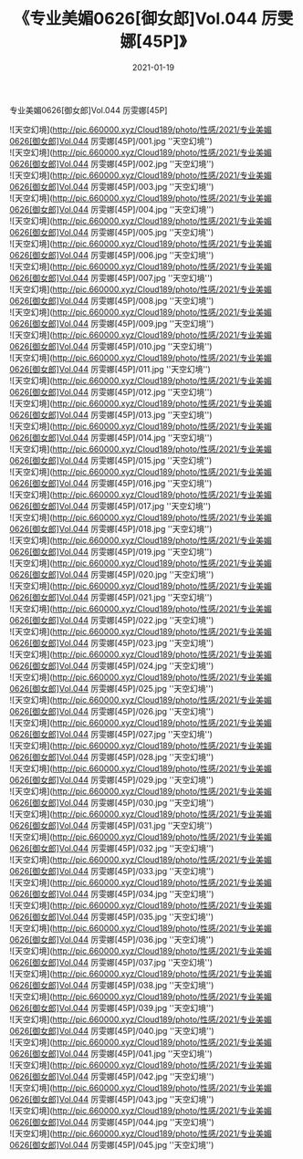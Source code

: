 ﻿---
layout: post
title:  《专业美媚0626[御女郎]Vol.044 厉雯娜[45P]》
date:   2021-01-19
img: http://pic.660000.xyz/Cloud189/photo/性感/2021/专业美媚0626[御女郎]Vol.044 厉雯娜[45P]/000.jpg
categories: [美女, 性感, 泳衣]
---

专业美媚0626[御女郎]Vol.044 厉雯娜[45P]



![天空幻境](http://pic.660000.xyz/Cloud189/photo/性感/2021/专业美媚0626[御女郎]Vol.044 厉雯娜[45P]/001.jpg ''天空幻境'') <br>
![天空幻境](http://pic.660000.xyz/Cloud189/photo/性感/2021/专业美媚0626[御女郎]Vol.044 厉雯娜[45P]/002.jpg ''天空幻境'') <br>
![天空幻境](http://pic.660000.xyz/Cloud189/photo/性感/2021/专业美媚0626[御女郎]Vol.044 厉雯娜[45P]/003.jpg ''天空幻境'') <br>
![天空幻境](http://pic.660000.xyz/Cloud189/photo/性感/2021/专业美媚0626[御女郎]Vol.044 厉雯娜[45P]/004.jpg ''天空幻境'') <br>
![天空幻境](http://pic.660000.xyz/Cloud189/photo/性感/2021/专业美媚0626[御女郎]Vol.044 厉雯娜[45P]/005.jpg ''天空幻境'') <br>
![天空幻境](http://pic.660000.xyz/Cloud189/photo/性感/2021/专业美媚0626[御女郎]Vol.044 厉雯娜[45P]/006.jpg ''天空幻境'') <br>
![天空幻境](http://pic.660000.xyz/Cloud189/photo/性感/2021/专业美媚0626[御女郎]Vol.044 厉雯娜[45P]/007.jpg ''天空幻境'') <br>
![天空幻境](http://pic.660000.xyz/Cloud189/photo/性感/2021/专业美媚0626[御女郎]Vol.044 厉雯娜[45P]/008.jpg ''天空幻境'') <br>
![天空幻境](http://pic.660000.xyz/Cloud189/photo/性感/2021/专业美媚0626[御女郎]Vol.044 厉雯娜[45P]/009.jpg ''天空幻境'') <br>
![天空幻境](http://pic.660000.xyz/Cloud189/photo/性感/2021/专业美媚0626[御女郎]Vol.044 厉雯娜[45P]/010.jpg ''天空幻境'') <br>
![天空幻境](http://pic.660000.xyz/Cloud189/photo/性感/2021/专业美媚0626[御女郎]Vol.044 厉雯娜[45P]/011.jpg ''天空幻境'') <br>
![天空幻境](http://pic.660000.xyz/Cloud189/photo/性感/2021/专业美媚0626[御女郎]Vol.044 厉雯娜[45P]/012.jpg ''天空幻境'') <br>
![天空幻境](http://pic.660000.xyz/Cloud189/photo/性感/2021/专业美媚0626[御女郎]Vol.044 厉雯娜[45P]/013.jpg ''天空幻境'') <br>
![天空幻境](http://pic.660000.xyz/Cloud189/photo/性感/2021/专业美媚0626[御女郎]Vol.044 厉雯娜[45P]/014.jpg ''天空幻境'') <br>
![天空幻境](http://pic.660000.xyz/Cloud189/photo/性感/2021/专业美媚0626[御女郎]Vol.044 厉雯娜[45P]/015.jpg ''天空幻境'') <br>
![天空幻境](http://pic.660000.xyz/Cloud189/photo/性感/2021/专业美媚0626[御女郎]Vol.044 厉雯娜[45P]/016.jpg ''天空幻境'') <br>
![天空幻境](http://pic.660000.xyz/Cloud189/photo/性感/2021/专业美媚0626[御女郎]Vol.044 厉雯娜[45P]/017.jpg ''天空幻境'') <br>
![天空幻境](http://pic.660000.xyz/Cloud189/photo/性感/2021/专业美媚0626[御女郎]Vol.044 厉雯娜[45P]/018.jpg ''天空幻境'') <br>
![天空幻境](http://pic.660000.xyz/Cloud189/photo/性感/2021/专业美媚0626[御女郎]Vol.044 厉雯娜[45P]/019.jpg ''天空幻境'') <br>
![天空幻境](http://pic.660000.xyz/Cloud189/photo/性感/2021/专业美媚0626[御女郎]Vol.044 厉雯娜[45P]/020.jpg ''天空幻境'') <br>
![天空幻境](http://pic.660000.xyz/Cloud189/photo/性感/2021/专业美媚0626[御女郎]Vol.044 厉雯娜[45P]/021.jpg ''天空幻境'') <br>
![天空幻境](http://pic.660000.xyz/Cloud189/photo/性感/2021/专业美媚0626[御女郎]Vol.044 厉雯娜[45P]/022.jpg ''天空幻境'') <br>
![天空幻境](http://pic.660000.xyz/Cloud189/photo/性感/2021/专业美媚0626[御女郎]Vol.044 厉雯娜[45P]/023.jpg ''天空幻境'') <br>
![天空幻境](http://pic.660000.xyz/Cloud189/photo/性感/2021/专业美媚0626[御女郎]Vol.044 厉雯娜[45P]/024.jpg ''天空幻境'') <br>
![天空幻境](http://pic.660000.xyz/Cloud189/photo/性感/2021/专业美媚0626[御女郎]Vol.044 厉雯娜[45P]/025.jpg ''天空幻境'') <br>
![天空幻境](http://pic.660000.xyz/Cloud189/photo/性感/2021/专业美媚0626[御女郎]Vol.044 厉雯娜[45P]/026.jpg ''天空幻境'') <br>
![天空幻境](http://pic.660000.xyz/Cloud189/photo/性感/2021/专业美媚0626[御女郎]Vol.044 厉雯娜[45P]/027.jpg ''天空幻境'') <br>
![天空幻境](http://pic.660000.xyz/Cloud189/photo/性感/2021/专业美媚0626[御女郎]Vol.044 厉雯娜[45P]/028.jpg ''天空幻境'') <br>
![天空幻境](http://pic.660000.xyz/Cloud189/photo/性感/2021/专业美媚0626[御女郎]Vol.044 厉雯娜[45P]/029.jpg ''天空幻境'') <br>
![天空幻境](http://pic.660000.xyz/Cloud189/photo/性感/2021/专业美媚0626[御女郎]Vol.044 厉雯娜[45P]/030.jpg ''天空幻境'') <br>
![天空幻境](http://pic.660000.xyz/Cloud189/photo/性感/2021/专业美媚0626[御女郎]Vol.044 厉雯娜[45P]/031.jpg ''天空幻境'') <br>
![天空幻境](http://pic.660000.xyz/Cloud189/photo/性感/2021/专业美媚0626[御女郎]Vol.044 厉雯娜[45P]/032.jpg ''天空幻境'') <br>
![天空幻境](http://pic.660000.xyz/Cloud189/photo/性感/2021/专业美媚0626[御女郎]Vol.044 厉雯娜[45P]/033.jpg ''天空幻境'') <br>
![天空幻境](http://pic.660000.xyz/Cloud189/photo/性感/2021/专业美媚0626[御女郎]Vol.044 厉雯娜[45P]/034.jpg ''天空幻境'') <br>
![天空幻境](http://pic.660000.xyz/Cloud189/photo/性感/2021/专业美媚0626[御女郎]Vol.044 厉雯娜[45P]/035.jpg ''天空幻境'') <br>
![天空幻境](http://pic.660000.xyz/Cloud189/photo/性感/2021/专业美媚0626[御女郎]Vol.044 厉雯娜[45P]/036.jpg ''天空幻境'') <br>
![天空幻境](http://pic.660000.xyz/Cloud189/photo/性感/2021/专业美媚0626[御女郎]Vol.044 厉雯娜[45P]/037.jpg ''天空幻境'') <br>
![天空幻境](http://pic.660000.xyz/Cloud189/photo/性感/2021/专业美媚0626[御女郎]Vol.044 厉雯娜[45P]/038.jpg ''天空幻境'') <br>
![天空幻境](http://pic.660000.xyz/Cloud189/photo/性感/2021/专业美媚0626[御女郎]Vol.044 厉雯娜[45P]/039.jpg ''天空幻境'') <br>
![天空幻境](http://pic.660000.xyz/Cloud189/photo/性感/2021/专业美媚0626[御女郎]Vol.044 厉雯娜[45P]/040.jpg ''天空幻境'') <br>
![天空幻境](http://pic.660000.xyz/Cloud189/photo/性感/2021/专业美媚0626[御女郎]Vol.044 厉雯娜[45P]/041.jpg ''天空幻境'') <br>
![天空幻境](http://pic.660000.xyz/Cloud189/photo/性感/2021/专业美媚0626[御女郎]Vol.044 厉雯娜[45P]/042.jpg ''天空幻境'') <br>
![天空幻境](http://pic.660000.xyz/Cloud189/photo/性感/2021/专业美媚0626[御女郎]Vol.044 厉雯娜[45P]/043.jpg ''天空幻境'') <br>
![天空幻境](http://pic.660000.xyz/Cloud189/photo/性感/2021/专业美媚0626[御女郎]Vol.044 厉雯娜[45P]/044.jpg ''天空幻境'') <br>
![天空幻境](http://pic.660000.xyz/Cloud189/photo/性感/2021/专业美媚0626[御女郎]Vol.044 厉雯娜[45P]/045.jpg ''天空幻境'') <br>